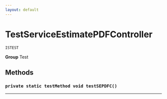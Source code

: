 ```yaml
---
layout: default
---
```

# TestServiceEstimatePDFController

`ISTEST`



**Group** Test

## Methods
### `private static testMethod void testSEPDFC()`
---
